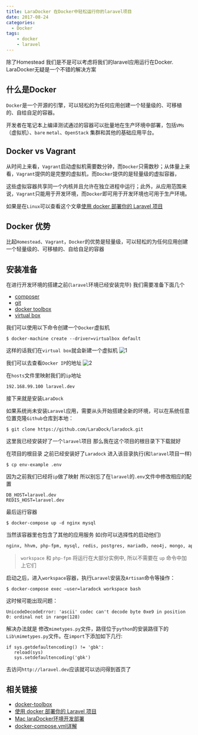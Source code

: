 ```yaml
---
title: LaraDocker 在Docker中轻松运行你的laravel项目
date: 2017-08-24
categories:
  - Docker
tags:
    - docker
    - laravel
---
```

除了Homestead 我们是不是可以考虑将我们的laravel应用运行在Docker. LaraDocker无疑是一个不错的解决方案

## 什么是Docker
`Docker`是一个开源的引擎，可以轻松的为任何应用创建一个轻量级的、可移植的、自给自足的容器。

开发者在笔记本上编译测试通过的容器可以批量地在生产环境中部署，包括`VMs`（虚拟机）、`bare` `metal`、`OpenStack` 集群和其他的基础应用平台。

## Docker vs Vagrant
从时间上来看，`Vagrant`启动虚拟机需要数分钟，而`Docker`只需数秒；从体量上来看，`Vagrant`提供的是完整的虚拟机，而`Docker`提供的是轻量级的虚拟容器，

这些虚拟容器共享同一个内核并且允许在独立进程中运行；此外，从应用范围来说，`Vagrant`只能用于开发环境，而`Docker`即可用于开发环境也可用于生产环境。

如果是在`Linux`可以查看这个文章[使用 docker 部署你的 Laravel 项目](https://laravel-china.org/topics/3319/deploy-your-laravel-project-using-docker)

## Docker 优势
比起`Homestead`、`Vagrant`，`Docker`的优势是轻量级，可以轻松的为任何应用创建一个轻量级的、可移植的、自给自足的容器

## 安装准备
在进行开发环境的搭建之前(`laravel`环境已经安装完毕) 我们需要准备下面几个
- [composer](https://getcomposer.org/download/)
- [git](https://git-scm.com/downloads)
- [docker toolbox](https://www.docker.com/toolbox)
- [virtual box](https://www.virtualbox.org/)


我们可以使用以下命令创建一个`Docker`虚拟机
```shell
$ docker-machine create --driver=virtualbox default
```
这样的话我们在`virtual box`就会新建一个虚拟机
![1](/images/articles/2017-08-24/1.png)

我们可以去查看`Docker IP`的地址
![2](/images/articles/2017-08-24/2.png)

在`hosts`文件里映射我们的`ip`地址
```shell
192.168.99.100 laravel.dev
``` 

接下来就是安装`LaraDock`

如果系统尚未安装`Laravel`应用，需要从头开始搭建全新的环境，可以在系统任意位置克隆`Github`仓库到本地：
```shell
$ git clone https://github.com/LaraDock/laradock.git
```

这里我已经安装好了一个`laravel`项目  那么我在这个项目的根目录下下载就好

在项目的根目录 之前已经安装好了`Laradock` 进入该目录执行(和`laravel`项目一样)
```shell
$ cp env-example .env
```

因为之前我们已经将`ip`做了映射 所以别忘了在`laravel`的`.env`文件中修改相应的配置
```php?start_inline=1
DB_HOST=laravel.dev
REDIS_HOST=laravel.dev
```

最后运行容器
```shell
$ docker-compose up -d nginx mysql
```
当然该容器里也包含了其他的应用服务 如(你可以选择性的启动他们)
```html
nginx, hhvm, php-fpm, mysql, redis, postgres, mariadb, neo4j, mongo, apache2, caddy, memcached, beanstalkd, beanstalkd-console, workspace
```
> `workspace` 和 `php-fpm` 将运行在大部分实例中, 所以不需要在 `up` 命令中加上它们

启动之后，进入`workspace`容器，执行`Laravel`安装及`Artisan`命令等操作：
```shell
$ docker-compose exec —user=laradock workspace bash
```
这时候可能出现问题：
```shell
UnicodeDecodeError: 'ascii' codec can't decode byte 0xe9 in position 0: ordinal not in range(128)
```

解决办法就是 修改`mimetypes.py`文件，路径位于`python`的安装路径下的`Lib\mimetypes.py`文件。在`import`下添加如下几行:
```php?start_inline=1
if sys.getdefaultencoding() != 'gbk': 
   reload(sys) 
   sys.setdefaultencoding('gbk')
```

去访问`http://laravel.dev`应该就可以访问得到首页了
## 相关链接
- [docker-toolbox](https://www.docker.com/products/docker-toolbox)
- [使用 docker 部署你的 Laravel 项目](https://laravel-china.org/topics/3319/deploy-your-laravel-project-using-docker)
- [Mac laraDocker环境开发部署](http://www.hsuchihyung.cn/2016/05/28/li-yong-laradockqing-song-gou-jian-laravelying-yong/)
- [docker-compose.yml详解](http://www.jianshu.com/p/50cdae5c8d12)